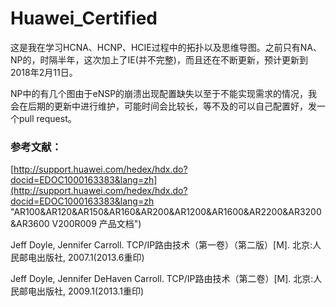 # Huawei_Certified
这是我在学习HCNA、HCNP、HCIE过程中的拓扑以及思维导图。之前只有NA、NP的，时隔半年，这次加上了IE(并不完整)，而且还在不断更新，预计更新到2018年2月11日。

NP中的有几个图由于eNSP的崩溃出现配置缺失以至于不能实现需求的情况，我会在后期的更新中进行维护，可能时间会比较长，等不及的可以自己配置好，发一个pull request。

### 参考文献：
[http://support.huawei.com/hedex/hdx.do?docid=EDOC1000163383&lang=zh](http://support.huawei.com/hedex/hdx.do?docid=EDOC1000163383&lang=zh "AR100&AR120&AR150&AR160&AR200&AR1200&AR1600&AR2200&AR3200&AR3600 V200R009 产品文档")

Jeff Doyle, Jennifer Carroll. TCP/IP路由技术（第一卷）（第二版）[M]. 北京:人民邮电出版社, 2007.1(2013.6重印)

Jeff Doyle, Jennifer DeHaven Carroll. TCP/IP路由技术（第二卷）[M]. 北京:人民邮电出版社, 2009.1(2013.1重印)
